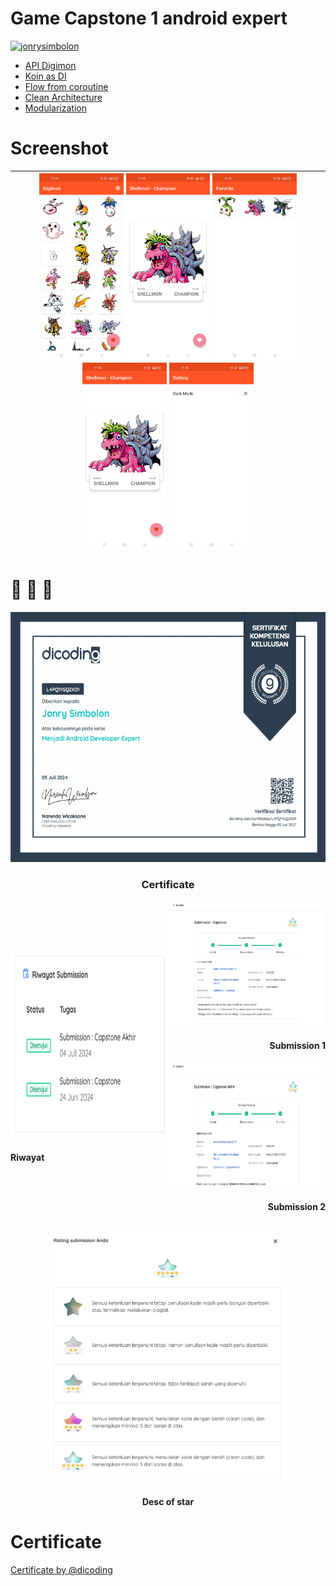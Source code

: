 # Game Capstone 1 android expert

[![jonrysimbolon](https://circleci.com/gh/jonrysimbolon/GameCapstone1.svg?style=svg)](https://circleci.com/gh/jonrysimbolon/GameCapstone1)

- [API Digimon](https://digimon-api.vercel.app/)
- [Koin as DI](https://github.com/InsertKoinIO/koin)
- [Flow from coroutine](https://developer.android.com/kotlin/flow)
- [Clean Architecture](https://developer.android.com/topic/architecture)
- [Modularization](https://developer.android.com/topic/modularization)

# Screenshot

| <img src="image/list-digimon.jpg" alt="drawing" height="300"/> <img src="image/detail-digimon-un-favorite.jpg" alt="drawing" height="300"/> <img src="image/list-digimon-favorite.jpg" alt="drawing" height="300"/> <img src="image/detail-digimon-favorite.jpg" alt="drawing" height="300"/>  <img src="image/setting.jpg" alt="drawing" height="300"/> |
  |----------------------------------------------------------------------------------------------------------------------------------------------------------------------------------------------------------------------------------------------------------------------------------------------------------------------------------------------------------|

# 👀️ 🚀️ 🎉️

<p align="center">
    <img src="image/certificate-dicoding.png" alt="certificate" height="400">
</p>
<h3 align="center">Certificate</h3>

<div style="display: flex; align-items: center;">
    <div style="flex: 1; text-align: start;">
        <img src="image/riwayat-submission.png" alt="riwayat-submission" height="300">
        <h4>Riwayat</h4>
    </div>
    <div style="flex: 1; text-align: right;">
        <div>
            <img src="image/submission-1.png" alt="submission-1" height="200">
            <h4>Submission 1</h4>
        </div>
        <div>
            <img src="image/submission-2.png" alt="submission-2" height="200">
            <h4>Submission 2</h4>
        </div>
    </div>
</div>

<p align="center">
    <img src="image/keterangan-bintang.png" alt="star-desc" height="400">
</p>
<h4 align="center">Desc of star</h4>

# Certificate

[Certificate by @dicoding](https://www.dicoding.com/certificates/L4PQ1YGQ2XO1)
